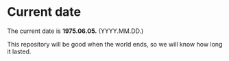 # Current date

The current date is **1975.06.05.** (YYYY.MM.DD.)

This repository will be good when the world ends, so we will know how long it lasted.